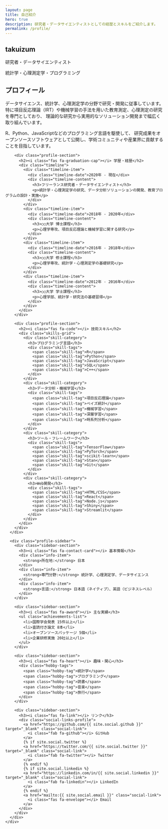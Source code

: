 ```yaml
---
layout: page
title: 自己紹介
hero: true
description: 研究者・データサイエンティストとしての経歴とスキルをご紹介します。
permalink: /profile/
---
```


<section class="profile-hero">
  <div class="container">
    <div class="profile-header">
      <div class="profile-image">
        <div class="profile-placeholder">
          <i class="fas fa-user"></i>
        </div>
      </div>
      <div class="profile-info">
        <h1>takuizum</h1>
        <p class="profile-title">研究者・データサイエンティスト</p>
        <p class="profile-subtitle">統計学・心理測定学・プログラミング</p>
      </div>
    </div>
  </div>
</section>

<section class="profile-content">
  <div class="container">
    <div class="profile-grid">
      <div class="profile-main">
        <div class="profile-section">
          <h2><i class="fas fa-user-circle"></i> プロフィール</h2>
          <p>
            データサイエンス、統計学、心理測定学の分野で研究・開発に従事しています。
            特に項目反応理論（IRT）や機械学習の手法を用いた教育測定、心理測定の研究を専門としており、
            理論的な研究から実用的なソリューション開発まで幅広く取り組んでいます。
          </p>
          <p>
            R、Python、JavaScriptなどのプログラミング言語を駆使して、
            研究成果をオープンソースソフトウェアとして公開し、学術コミュニティや産業界に貢献することを目指しています。
          </p>
        </div>

        <div class="profile-section">
          <h2><i class="fas fa-graduation-cap"></i> 学歴・経歴</h2>
          <div class="timeline">
            <div class="timeline-item">
              <div class="timeline-date">2020年 - 現在</div>
              <div class="timeline-content">
                <h3>フリーランス研究者・データサイエンティスト</h3>
                <p>統計学・心理測定学の研究、データ分析ソリューションの開発、教育プログラムの設計・実施</p>
              </div>
            </div>
            <div class="timeline-item">
              <div class="timeline-date">2018年 - 2020年</div>
              <div class="timeline-content">
                <h3>○○大学 博士課程</h3>
                <p>心理学専攻、項目反応理論と機械学習に関する研究</p>
              </div>
            </div>
            <div class="timeline-item">
              <div class="timeline-date">2016年 - 2018年</div>
              <div class="timeline-content">
                <h3>○○大学 修士課程</h3>
                <p>心理学専攻、統計学・心理測定学の基礎研究</p>
              </div>
            </div>
            <div class="timeline-item">
              <div class="timeline-date">2012年 - 2016年</div>
              <div class="timeline-content">
                <h3>○○大学 学士課程</h3>
                <p>心理学部、統計学・研究法の基礎習得</p>
              </div>
            </div>
          </div>
        </div>

        <div class="profile-section">
          <h2><i class="fas fa-code"></i> 技術スキル</h2>
          <div class="skills-grid">
            <div class="skill-category">
              <h3>プログラミング言語</h3>
              <div class="skill-tags">
                <span class="skill-tag">R</span>
                <span class="skill-tag">Python</span>
                <span class="skill-tag">JavaScript</span>
                <span class="skill-tag">SQL</span>
                <span class="skill-tag">C++</span>
              </div>
            </div>
            <div class="skill-category">
              <h3>データ分析・機械学習</h3>
              <div class="skill-tags">
                <span class="skill-tag">項目反応理論</span>
                <span class="skill-tag">ベイズ統計</span>
                <span class="skill-tag">機械学習</span>
                <span class="skill-tag">深層学習</span>
                <span class="skill-tag">時系列分析</span>
              </div>
            </div>
            <div class="skill-category">
              <h3>ツール・フレームワーク</h3>
              <div class="skill-tags">
                <span class="skill-tag">TensorFlow</span>
                <span class="skill-tag">PyTorch</span>
                <span class="skill-tag">scikit-learn</span>
                <span class="skill-tag">Stan</span>
                <span class="skill-tag">Git</span>
              </div>
            </div>
            <div class="skill-category">
              <h3>Web開発</h3>
              <div class="skill-tags">
                <span class="skill-tag">HTML/CSS</span>
                <span class="skill-tag">React</span>
                <span class="skill-tag">Node.js</span>
                <span class="skill-tag">Shiny</span>
                <span class="skill-tag">Streamlit</span>
              </div>
            </div>
          </div>
        </div>
      </div>

      <div class="profile-sidebar">
        <div class="sidebar-section">
          <h3><i class="fas fa-contact-card"></i> 基本情報</h3>
          <div class="info-item">
            <strong>所在地:</strong> 日本
          </div>
          <div class="info-item">
            <strong>専門分野:</strong> 統計学、心理測定学、データサイエンス
          </div>
          <div class="info-item">
            <strong>言語:</strong> 日本語（ネイティブ）、英語（ビジネスレベル）
          </div>
        </div>

        <div class="sidebar-section">
          <h3><i class="fas fa-award"></i> 主な実績</h3>
          <ul class="achievements-list">
            <li>国際学会発表 15件以上</li>
            <li>査読付き論文 8本</li>
            <li>オープンソースパッケージ 5個</li>
            <li>企業研修実施 20社以上</li>
          </ul>
        </div>

        <div class="sidebar-section">
          <h3><i class="fas fa-heart"></i> 趣味・関心</h3>
          <div class="hobby-tags">
            <span class="hobby-tag">統計学</span>
            <span class="hobby-tag">プログラミング</span>
            <span class="hobby-tag">読書</span>
            <span class="hobby-tag">音楽</span>
            <span class="hobby-tag">旅行</span>
          </div>
        </div>

        <div class="sidebar-section">
          <h3><i class="fas fa-link"></i> リンク</h3>
          <div class="social-links-profile">
            <a href="https://github.com/{{ site.social.github }}" target="_blank" class="social-link">
              <i class="fab fa-github"></i> GitHub
            </a>
            {% if site.social.twitter %}
            <a href="https://twitter.com/{{ site.social.twitter }}" target="_blank" class="social-link">
              <i class="fab fa-twitter"></i> Twitter
            </a>
            {% endif %}
            {% if site.social.linkedin %}
            <a href="https://linkedin.com/in/{{ site.social.linkedin }}" target="_blank" class="social-link">
              <i class="fab fa-linkedin"></i> LinkedIn
            </a>
            {% endif %}
            <a href="mailto:{{ site.social.email }}" class="social-link">
              <i class="fas fa-envelope"></i> Email
            </a>
          </div>
        </div>
      </div>
    </div>
  </div>
</section>
